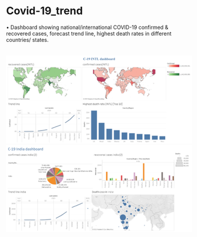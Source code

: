 # Covid-19_trend
•	Dashboard showing national/international COVID-19 confirmed & recovered cases, forecast trend line, highest death rates in different countries/ states. <br/>
<br/><br/>
<img src="C-19 INTL dashboard.png">
<img src="C-19 India dashboard.png">
